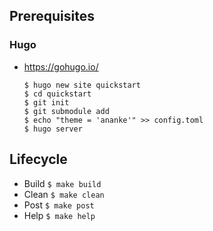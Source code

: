 ## Prerequisites
### Hugo
- https://gohugo.io/
    ``` 
    $ hugo new site quickstart
    $ cd quickstart
    $ git init
    $ git submodule add
    $ echo "theme = 'ananke'" >> config.toml
    $ hugo server 
    ```
## Lifecycle
- Build
``` $ make build ```
- Clean
``` $ make clean ```
- Post
``` $ make post ```
- Help
``` $ make help  ```